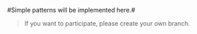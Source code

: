 #Simple patterns will be implemented here.#
>If you want to participate, please create your own branch.
